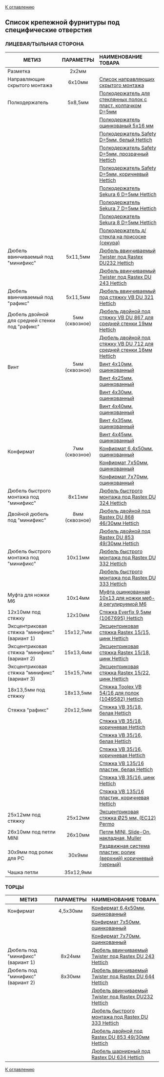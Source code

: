 [К оглавлению](/service/doc/?cid=dsp)
## Список крепежной фурнитуры под специфические отверстия

### ЛИЦЕВАЯ/ТЫЛЬНАЯ СТОРОНА
МЕТИЗ                                               | ПАРАМЕТРЫ      | НАИМЕНОВАНИЕ ТОВАРА
----------------------------------------------------|:--------------:|:-------------------------------------------------------------------------------------------------------------------------------------------------------------------
Разметка                                            |   2х2мм        |  &nbsp;
Направляющие скрытого монтажа                                            |   6х10мм        | <a href="https://viyar.ua/catalog/napravlyayushchie/?arrFilter_200_2511077484=Y&set_filter=%D0%9F%D0%BE%D0%BA%D0%B0%D0%B7%D0%B0%D1%82%D1%8C" target="_blank">Список направляющих скрытого монтажа</a>
Полкодержатель                                      |   5х8,5мм      |  <a href="https://viyar.ua/search/?q=83245" target="_blank">Полкодержатель для стеклянных полок с пласт. колпачком D=5мм</a> 
                    &nbsp;                          |      &nbsp;    |  <a href="https://viyar.ua/search/?q=52636" target="_blank">Полкодержатель оцинкованый 5x16 мм</a>
                    &nbsp;                          |      &nbsp;    |  <a href="https://viyar.ua/search/?q=85354" target="_blank">Полкодержатель Safety D=5мм, белый Hettich</a>
                    &nbsp;                          |      &nbsp;    |  <a href="https://viyar.ua/search/?q=85357" target="_blank">Полкодержатель Safety D=5мм, прозрачный Hettich</a>
                    &nbsp;                          |      &nbsp;    |  <a href="https://viyar.ua/search/?q=85355" target="_blank">Полкодержатель Safety D=5мм, коричневый Hettich</a>
                    &nbsp;                          |      &nbsp;    |  <a href="https://viyar.ua/search/?q=85359" target="_blank">Полкодержатель Sekura 6 D=5мм Hettich</a>
                    &nbsp;                          |      &nbsp;    |  <a href="https://viyar.ua/search/?q=85358" target="_blank">Полкодержатель Sekura 7 D=5мм Hettich</a>
                    &nbsp;                          |      &nbsp;    |  <a href="https://viyar.ua/search/?q=83221" target="_blank">Полкодержатель Sekura 8 D=5мм Hettich</a>
                    &nbsp;                          |      &nbsp;    |  <a href="https://viyar.ua/search/?q=52637" target="_blank">Полкодержатель д/стекла на присоске (секура)</a>
Дюбель ввинчиваемый под "минификс"                  |   5х11,5мм     |  <a href="https://viyar.ua/search/?q=57722" target="_blank">Дюбель ввинчиваемый Twister под Rastex DU232 Hettich</a>
                    &nbsp;                          |      &nbsp;    |  <a href="https://viyar.ua/search/?q=83203" target="_blank">Дюбель ввинчиваемый Twister под Rastex DU 243 Hettich</a>
Дюбель ввинчиваемый под "рафикс"                    |   5х11,5мм     |  <a href="https://viyar.ua/search/?q=61136" target="_blank">Дюбель ввинчиваемый под стяжку VB DU 321 Hettich</a>
Дюбель двойной для средней стенки под "рафикс"      | 5мм (сквозное) |  <a href="https://viyar.ua/search/?q=83257" target="_blank">Дюбель двойной под стяжку VB DU 867 для средней стенки 19мм Hettich</a>
                    &nbsp;                          |     &nbsp;     |  <a href="https://viyar.ua/search/?q=83989" target="_blank">Дюбель двойной под стяжку VB DU 712 для средней стенки 16мм Hettich</a>
Винт                                                | 5мм (сквозное) |  <a href="https://viyar.ua/search/?q=88492" target="_blank">Винт 4х10мм, оцинкованный</a>
                    &nbsp;                          |     &nbsp;     |  <a href="https://viyar.ua/search/?q=80432" target="_blank">Винт 4х25мм, оцинкованный</a>
                    &nbsp;                          |     &nbsp;     |  <a href="https://viyar.ua/search/?q=52598" target="_blank">Винт 4х30мм, оцинкованный</a>
                    &nbsp;                          |     &nbsp;     |  <a href="https://viyar.ua/search/?q=52600" target="_blank">Винт 4х40мм, оцинкованный</a>
                    &nbsp;                          |     &nbsp;     |  <a href="https://viyar.ua/search/?q=52599" target="_blank">Винт 4х35мм, оцинкованный</a>
                    &nbsp;                          |     &nbsp;     |  <a href="https://viyar.ua/search/?q=52601" target="_blank">Винт 4х45мм, оцинкованный</a>
Конфирмат                                           | 7мм (сквозное) |  <a href="https://viyar.ua/search/?q=60837" target="_blank">Конфирмат 6,4х50мм, оцинкованный</a>
                    &nbsp;                          |     &nbsp;     |  <a href="https://viyar.ua/search/?q=52559" target="_blank">Конфирмат 7х50мм, оцинкованный</a>
                    &nbsp;                          |     &nbsp;     |  <a href="https://viyar.ua/search/?q=52560" target="_blank">Конфирмат 7х70мм, оцинкованный</a>             
Дюбель быстрого монтажа под "минификс"              | 8х11мм         |  <a href="https://viyar.ua/search/?q=83200" target="_blank">Дюбель быстрого монтажа под Rastex DU 324 Hettich</a>
Двойной дюбель под "минификс"                       | 8мм (сквозное) |  <a href="https://viyar.ua/search/?q=83205" target="_blank">Дюбель двойной под Rastex DU 868 46/30мм Hettich</a>
                    &nbsp;                          |     &nbsp;     |  <a href="https://viyar.ua/search/?q=83984" target="_blank">Дюбель двойной под Rastex DU 853 49/30мм Hettich</a>
Дюбель быстрого монтажа под "минификс"              | 	10х11мм      |  <a href="https://viyar.ua/search/?q=83201" target="_blank">Дюбель быстрого монтажа под Rastex DU 332 Hettich</a>
                    &nbsp;                          |     &nbsp;     |  <a href="https://viyar.ua/search/?q=83202" target="_blank">Дюбель быстрого монтажа под Rastex DU 333 Hettich</a>
Муфта для ножки М6                                  |   10х14мм      |  <a href="https://viyar.ua/search/?q=11353" target="_blank">Муфта оцинкованная 10х13 для ножки меб-й регулируемой М6</a>
12х10мм под стяжку                                     |   12х10мм      |  <a href="https://viyar.ua/catalog/styazhka_everfix_1067695_hettich/" target="_blank">Стяжка Everfix 9,5мм (1067695) Hettich</a>
Эксцентриковая стяжка "минификс" (вариант 1)        |  15х12,7мм     |  <a href="https://viyar.ua/search/?q=59042" target="_blank">Эксцентриковая стяжка Rastex 15/15, цинк Hettich</a>
Эксцентриковая стяжка "минификс" (вариант 2)        |  15х13,4мм     |  <a href="https://viyar.ua/search/?q=61281" target="_blank">Эксцентриковая стяжка Rastex 15/18, цинк Hettich</a>
Эксцентриковая стяжка "минификс" (вариант 3)        |  15х15,7мм     |  <a href="https://viyar.ua/search/?q=83199" target="_blank">Эксцентриковая стяжка Rastex 15/22, цинк Hettich</a>
18x13,5мм под стяжку                                      |   18х13,5мм      |  <a href="https://viyar.ua/catalog/styazhka_toolex_vb_54_16_dlya_polok_1049582_hettich/" target="_blank">Стяжка Toolex VB 54/16 для полок (1049582) Hettich</a>
Стяжка "рафикс"                                     |  20х12,5мм     |  <a href="https://viyar.ua/search/?q=84628" target="_blank">Стяжка VB 35/18, белая Hettich</a>
                   &nbsp;                           |     &nbsp;     |  <a href="https://viyar.ua/search/?q=82759" target="_blank">Стяжка VB 35/18, коричневая Hettich</a>
                   &nbsp;                           |     &nbsp;     |  <a href="https://viyar.ua/search/?q=57576" target="_blank">Стяжка VB 35/16, белая Hettich</a>
                   &nbsp;                           |     &nbsp;     |  <a href="https://viyar.ua/search/?q=57575" target="_blank">Стяжка VB 35/16, коричневая Hettich</a>
                   &nbsp;                           |     &nbsp;     |  <a href="https://viyar.ua/search/?q=82373" target="_blank">Стяжка VB 135/16 пластик, белая Hettich</a>
                   &nbsp;                           |     &nbsp;     |  <a href="https://viyar.ua/search/?q=81618" target="_blank">Стяжка VB 35/16, цинк Hettich</a>
                   &nbsp;                           |    &nbsp;      |  <a href="https://viyar.ua/search/?q=83207" target="_blank">Стяжка VB 135/16 пластик, коричневая Hettich</a>
25x12мм под стяжку                                      |   25х12мм      |  <a href="https://viyar.ua/catalog/ekstsentrikovaya_styazhka_25_mm_ec12_permo/" target="_blank">Эксцентриковая стяжка Ø25 мм, (EC12) Permo</a>
26x10мм под петли MINI                                      |   26х10мм      |  <a href="https://viyar.ua/catalog/petlya_mini_slide_on_nakladnaya_muller/" target="_blank">Петля MINI, Slide-On, накладная, Muller</a>
30x9мм под ролик для РС                                      |   30х9мм      |  <a href="https://viyar.ua/catalog/razdvizhnaya_sistema_plastik_rolik_verkhniy_korichnevyy_chernyy/" target="_blank">Раздвижная система пластик: ролик (верхний) коричневый (черный)</a>
Чашка петли                                         | 35х12,9мм      |  &nbsp;

### ТОРЦЫ<a href="" target="_blank"></a>
МЕТИЗ                                               | ПАРАМЕТРЫ      | НАИМЕНОВАНИЕ ТОВАРА
----------------------------------------------------|:--------------:|:-------------------------------------------------------------------------------------------------------------------------------------------------------------------
Конфирмат                                           |   4,5х30мм     | <a href="https://viyar.ua/search/?q=60837" target="_blank">Конфирмат 6,4х50мм, оцинкованный</a>
                 &nbsp;                             |   &nbsp;       | <a href="https://viyar.ua/search/?q=52559" target="_blank">Конфирмат 7х50мм, оцинкованный</a>
                 &nbsp;                             |   &nbsp;       | <a href="https://viyar.ua/search/?q=52560" target="_blank">Конфирмат 7х70мм, оцинкованный</a>             
Дюбель под "минификс" (вариант 1)                   |   8х24мм       | <a href="https://viyar.ua/search/?q=83203" target="_blank">Дюбель ввинчиваемый Twister под Rastex DU 243 Hettich</a>
Дюбель под "минификс" (вариант 2)                   |   8х30мм       | <a href="https://viyar.ua/search/?q=83204" target="_blank">Дюбель ввинчиваемый Twister под Rastex DU 644 Hettich</a>
                 &nbsp;                             |   &nbsp;       | <a href="https://viyar.ua/search/?q=57722" target="_blank">Дюбель ввинчиваемый Twister под Rastex DU232 Hettich</a>
                 &nbsp;                             |   &nbsp;       | <a href="https://viyar.ua/search/?q=83202" target="_blank">Дюбель быстрого монтажа под Rastex DU 333 Hettich</a>
                 &nbsp;                             |   &nbsp;       | <a href="https://viyar.ua/search/?q=83984" target="_blank">Дюбель двойной под Rastex DU 853 49/30мм Hettich</a>
                 &nbsp;                             |   &nbsp;       | <a href="https://viyar.ua/search/?q=85286" target="_blank">Дюбель шарнирный под Rastex DU 634 Hettich</a>

[К оглавлению](/service/doc/?cid=dsp)